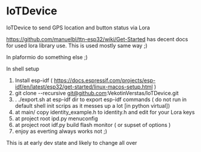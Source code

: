 # IoTDevice

IoTDevice to send GPS location and button status via Lora

https://github.com/manuelbl/ttn-esp32/wiki/Get-Started has decent docs for used lora library use. This is used mostly same way ;)

In plaformio do something else ;)

In shell setup
1. Install esp-idf ( https://docs.espressif.com/projects/esp-idf/en/latest/esp32/get-started/linux-macos-setup.html )
2. git clone --recursive git@github.com:VekotinVerstas/IoTDevice.git
4. . ./export.sh at esp-idf dir to export esp-idf commands ( do not run in default shell init scrips as it messes up a lot [in python virtual])
5. at main/ copy identity_example.h to identity.h and edit for your Lora keys 
6. at project root ipd.py menuconfig
7. at project root idf.py build flash monitor ( or supset of options )
8. enjoy as everting always works not ;)

This is at early dev state and likely to change all over
